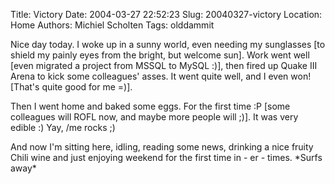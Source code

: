 Title: Victory
Date: 2004-03-27 22:52:23
Slug: 20040327-victory
Location: Home
Authors: Michiel Scholten
Tags: olddammit

<p>Nice day today. I woke up in a sunny world, even needing my sunglasses [to shield my painly eyes from the bright, but welcome sun]. Work went well [even migrated a project from MSSQL to MySQL :)], then fired up Quake III Arena to kick some colleagues' asses. It went quite well, and I even won! [That's quite good for me =)].</p>
<p>Then I went home and baked some eggs. For the first time :P [some colleagues will ROFL now, and maybe more people will ;)]. It was very edible :) Yay, /me rocks ;)</p>
<p>And now I'm sitting here, idling, reading some news, drinking a nice fruity Chili wine and just enjoying weekend for the first time in - er - times. *Surfs away*</p>